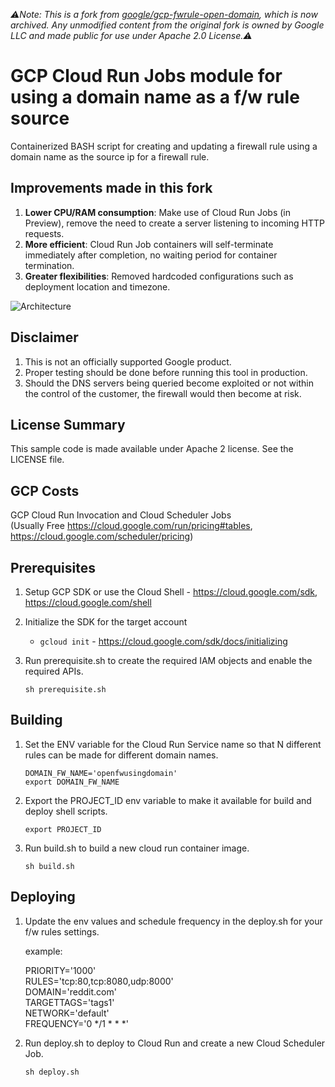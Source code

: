 <!--
Copyright 2022 Orix Au Yeung

Licensed under the Apache License, Version 2.0 (the "License");
you may not use this file except in compliance with the License.
You may obtain a copy of the License at

     https://www.apache.org/licenses/LICENSE-2.0

Unless required by applicable law or agreed to in writing, software
distributed under the License is distributed on an "AS IS" BASIS,
WITHOUT WARRANTIES OR CONDITIONS OF ANY KIND, either express or implied.
See the License for the specific language governing permissions and
limitations under the License.
-->

*⚠️Note: This is a fork from [google/gcp-fwrule-open-domain](https://github.com/google/gcp-fwrule-open-domain), which is now archived. Any unmodified content from the original fork is owned by Google LLC and made public for use under Apache 2.0 License.⚠️*

# GCP Cloud Run Jobs module for using a domain name as a f/w rule source

Containerized BASH script for creating and updating a firewall rule using a domain name as the source ip for a firewall rule.

## Improvements made in this fork
1. **Lower CPU/RAM consumption**: Make use of Cloud Run Jobs (in Preview), remove the need to create a server listening to incoming HTTP requests.
2. **More efficient**: Cloud Run Job containers will self-terminate immediately after completion, no waiting period for container termination.
3. **Greater flexibilities**: Removed hardcoded configurations such as deployment location and timezone.

![Architecture](Architecture.png)

## Disclaimer

1. This is not an officially supported Google product.
1. Proper testing should be done before running this tool in production.
1. Should the DNS servers being queried become exploited or not within the control of the customer, the firewall would then become at risk.

## License Summary

This sample code is made available under Apache 2 license. See the LICENSE file.

## GCP Costs

GCP Cloud Run Invocation and Cloud Scheduler Jobs  
(Usually Free <https://cloud.google.com/run/pricing#tables>, <https://cloud.google.com/scheduler/pricing>)

## Prerequisites

1. Setup GCP SDK or use the Cloud Shell - <https://cloud.google.com/sdk>, <https://cloud.google.com/shell>

1. Initialize the SDK for the target account

   * `gcloud init` - <https://cloud.google.com/sdk/docs/initializing>

1. Run prerequisite.sh to create the required IAM objects and enable the required APIs.  

    `sh prerequisite.sh`

## Building

1. Set the ENV variable for the Cloud Run Service name so that N different rules can be made for different domain names.  

    `DOMAIN_FW_NAME='openfwusingdomain'`  
    `export DOMAIN_FW_NAME`

1. Export the PROJECT_ID env variable to make it available for build and deploy shell scripts.  

    `export PROJECT_ID`  

1. Run build.sh to build a new cloud run container image.

    `sh build.sh`

## Deploying

1. Update the env values and schedule frequency in the deploy.sh for your f/w rules settings.

    example:

    PRIORITY='1000'  
    RULES='tcp:80,tcp:8080,udp:8000'  
    DOMAIN='reddit.com'  
    TARGETTAGS='tags1'  
    NETWORK='default'  
    FREQUENCY='0 */1 * * *'  

1. Run deploy.sh to deploy to Cloud Run and create a new Cloud Scheduler Job.

    `sh deploy.sh`
